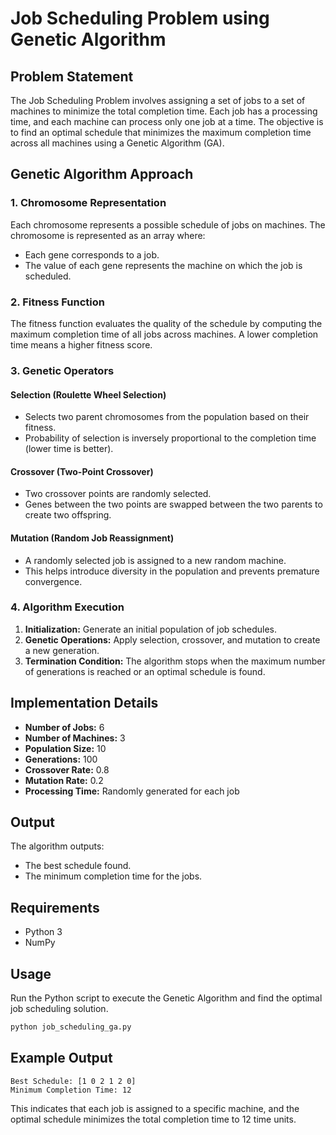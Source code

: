 # Job Scheduling Problem using Genetic Algorithm

## Problem Statement
The Job Scheduling Problem involves assigning a set of jobs to a set of machines to minimize the total completion time. Each job has a processing time, and each machine can process only one job at a time. The objective is to find an optimal schedule that minimizes the maximum completion time across all machines using a Genetic Algorithm (GA).

## Genetic Algorithm Approach
### 1. **Chromosome Representation**
Each chromosome represents a possible schedule of jobs on machines. The chromosome is represented as an array where:
- Each gene corresponds to a job.
- The value of each gene represents the machine on which the job is scheduled.

### 2. **Fitness Function**
The fitness function evaluates the quality of the schedule by computing the maximum completion time of all jobs across machines. A lower completion time means a higher fitness score.

### 3. **Genetic Operators**
#### **Selection (Roulette Wheel Selection)**
- Selects two parent chromosomes from the population based on their fitness.
- Probability of selection is inversely proportional to the completion time (lower time is better).

#### **Crossover (Two-Point Crossover)**
- Two crossover points are randomly selected.
- Genes between the two points are swapped between the two parents to create two offspring.

#### **Mutation (Random Job Reassignment)**
- A randomly selected job is assigned to a new random machine.
- This helps introduce diversity in the population and prevents premature convergence.

### 4. **Algorithm Execution**
1. **Initialization:** Generate an initial population of job schedules.
2. **Genetic Operations:** Apply selection, crossover, and mutation to create a new generation.
3. **Termination Condition:** The algorithm stops when the maximum number of generations is reached or an optimal schedule is found.

## Implementation Details
- **Number of Jobs:** 6
- **Number of Machines:** 3
- **Population Size:** 10
- **Generations:** 100
- **Crossover Rate:** 0.8
- **Mutation Rate:** 0.2
- **Processing Time:** Randomly generated for each job

## Output
The algorithm outputs:
- The best schedule found.
- The minimum completion time for the jobs.

## Requirements
- Python 3
- NumPy

## Usage
Run the Python script to execute the Genetic Algorithm and find the optimal job scheduling solution.

```sh
python job_scheduling_ga.py
```

## Example Output
```
Best Schedule: [1 0 2 1 2 0]
Minimum Completion Time: 12
```

This indicates that each job is assigned to a specific machine, and the optimal schedule minimizes the total completion time to 12 time units.


